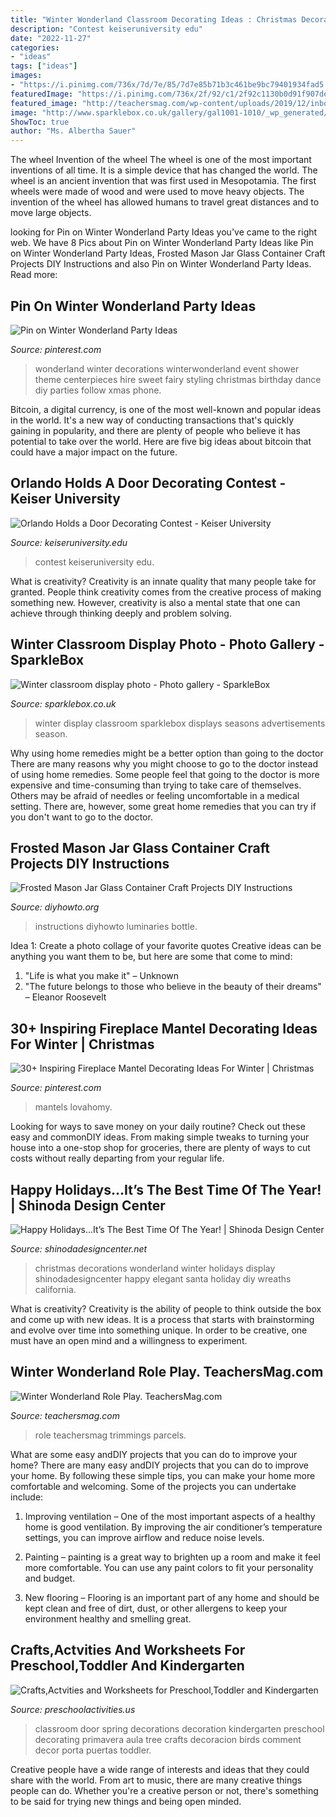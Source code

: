 ```yaml
---
title: "Winter Wonderland Classroom Decorating Ideas : Christmas Decorations Wonderland Winter Holidays Display Shinodadesigncenter Happy Elegant Santa Holiday Diy Wreaths California"
description: "Contest keiseruniversity edu"
date: "2022-11-27"
categories:
- "ideas"
tags: ["ideas"]
images:
- "https://i.pinimg.com/736x/7d/7e/85/7d7e85b71b3c461be9bc79401934fad5.jpg"
featuredImage: "https://i.pinimg.com/736x/2f/92/c1/2f92c1130b0d91f907de9ea964e77564--wonderland-party-winter-wonderland.jpg"
featured_image: "http://teachersmag.com/wp-content/uploads/2019/12/inbound1898910554358652915-595x1024.jpg"
image: "http://www.sparklebox.co.uk/gallery/gal1001-1010/_wp_generated/pp32312ce4_02.jpg"
ShowToc: true
author: "Ms. Albertha Sauer"
---
```



The wheel
Invention of the wheel
The wheel is one of the most important inventions of all time. It is a simple device that has changed the world. The wheel is an ancient invention that was first used in Mesopotamia. The first wheels were made of wood and were used to move heavy objects. The invention of the wheel has allowed humans to travel great distances and to move large objects.

	

		
looking for Pin on Winter Wonderland Party Ideas you've came to the right web. We have 8 Pics about Pin on Winter Wonderland Party Ideas like Pin on Winter Wonderland Party Ideas, Frosted Mason Jar Glass Container Craft Projects DIY Instructions and also Pin on Winter Wonderland Party Ideas. Read more:
		
    
## Pin On Winter Wonderland Party Ideas

<img loading=lazy src="https://i.pinimg.com/736x/2f/92/c1/2f92c1130b0d91f907de9ea964e77564--wonderland-party-winter-wonderland.jpg" onerror="this.onerror=null;this.src='https://tse4.mm.bing.net/th?id=OIP.1TpLuj80ipnVpf7XxVOSqQHaJ3&amp;pid=15.1';" alt="Pin on Winter Wonderland Party Ideas">

_Source: pinterest.com_

>wonderland winter decorations winterwonderland event shower theme centerpieces hire sweet fairy styling christmas birthday dance diy parties follow xmas phone. 

	

Bitcoin, a digital currency, is one of the most well-known and popular ideas in the world. It's a new way of conducting transactions that's quickly gaining in popularity, and there are plenty of people who believe it has potential to take over the world. Here are five big ideas about bitcoin that could have a major impact on the future.

    
## Orlando Holds A Door Decorating Contest - Keiser University

<img loading=lazy src="https://www.keiseruniversity.edu/wp-content/uploads/2015/12/Door-decorating-contest-Dec.-2015-2-576x1024.jpg" onerror="this.onerror=null;this.src='https://tse2.mm.bing.net/th?id=OIP.DWkuhyzF0lxzU8My-SgPLgHaNK&amp;pid=15.1';" alt="Orlando Holds a Door Decorating Contest - Keiser University">

_Source: keiseruniversity.edu_

>contest keiseruniversity edu. 

	

What is creativity?
Creativity is an innate quality that many people take for granted. People think creativity comes from the creative process of making something new. However, creativity is also a mental state that one can achieve through thinking deeply and problem solving.

    
## Winter Classroom Display Photo - Photo Gallery - SparkleBox

<img loading=lazy src="http://www.sparklebox.co.uk/gallery/gal1001-1010/_wp_generated/pp32312ce4_02.jpg" onerror="this.onerror=null;this.src='https://tse3.mm.bing.net/th?id=OIP.VGiwCoE32Hy9JuDLIgxRJgHaFj&amp;pid=15.1';" alt="Winter classroom display photo - Photo gallery - SparkleBox">

_Source: sparklebox.co.uk_

>winter display classroom sparklebox displays seasons advertisements season. 

	

Why using home remedies might be a better option than going to the doctor
There are many reasons why you might choose to go to the doctor instead of using home remedies. Some people feel that going to the doctor is more expensive and time-consuming than trying to take care of themselves. Others may be afraid of needles or feeling uncomfortable in a medical setting. There are, however, some great home remedies that you can try if you don't want to go to the doctor.

    
## Frosted Mason Jar Glass Container Craft Projects DIY Instructions

<img loading=lazy src="https://www.diyhowto.org/wp-content/uploads/DIYHowto-Frosted-Mason-Jar-Glass-Container-Craft-Projects-DIY-Instructions-14.jpg" onerror="this.onerror=null;this.src='https://tse4.mm.bing.net/th?id=OIP._J97WS_ocIFogKIILONeTAHaRq&amp;pid=15.1';" alt="Frosted Mason Jar Glass Container Craft Projects DIY Instructions">

_Source: diyhowto.org_

>instructions diyhowto luminaries bottle. 

	

Idea 1: Create a photo collage of your favorite quotes
Creative ideas can be anything you want them to be, but here are some that come to mind: 

1. "Life is what you make it" – Unknown
2. "The future belongs to those who believe in the beauty of their dreams" – Eleanor Roosevelt

    
## 30+ Inspiring Fireplace Mantel Decorating Ideas For Winter | Christmas

<img loading=lazy src="https://i.pinimg.com/736x/7d/7e/85/7d7e85b71b3c461be9bc79401934fad5.jpg" onerror="this.onerror=null;this.src='https://tse3.mm.bing.net/th?id=OIP.atmOWi-lZz3fDTFBFDfI4QHaLL&amp;pid=15.1';" alt="30+ Inspiring Fireplace Mantel Decorating Ideas For Winter | Christmas">

_Source: pinterest.com_

>mantels lovahomy. 

	

Looking for ways to save money on your daily routine? Check out these easy and commonDIY ideas. From making simple tweaks to turning your house into a one-stop shop for groceries, there are plenty of ways to cut costs without really departing from your regular life.

    
## Happy Holidays…It’s The Best Time Of The Year! | Shinoda Design Center

<img loading=lazy src="http://www.shinodadesigncenter.net/wordpress/wp-content/uploads/2013/11/IMG_0171-Picture-Of-The-Day-1100-120113.jpg" onerror="this.onerror=null;this.src='https://tse4.mm.bing.net/th?id=OIP.F31sk7QRk9RPPq_GX_kEBAHaLH&amp;pid=15.1';" alt="Happy Holidays…It’s The Best Time Of The Year! | Shinoda Design Center">

_Source: shinodadesigncenter.net_

>christmas decorations wonderland winter holidays display shinodadesigncenter happy elegant santa holiday diy wreaths california. 

	

What is creativity?
Creativity is the ability of people to think outside the box and come up with new ideas. It is a process that starts with brainstorming and evolve over time into something unique. In order to be creative, one must have an open mind and a willingness to experiment.

    
## Winter Wonderland Role Play. TeachersMag.com

<img loading=lazy src="http://teachersmag.com/wp-content/uploads/2019/12/inbound1898910554358652915-595x1024.jpg" onerror="this.onerror=null;this.src='https://tse3.mm.bing.net/th?id=OIP.5LQBw9E7gTMiB6U68jmAHgHaMv&amp;pid=15.1';" alt="Winter Wonderland Role Play. TeachersMag.com">

_Source: teachersmag.com_

>role teachersmag trimmings parcels. 

	

What are some easy andDIY projects that you can do to improve your home?
There are many easy andDIY projects that you can do to improve your home. By following these simple tips, you can make your home more comfortable and welcoming. Some of the projects you can undertake include:
1. Improving ventilation – One of the most important aspects of a healthy home is good ventilation. By improving the air conditioner’s temperature settings, you can improve airflow and reduce noise levels.

2. Painting – painting is a great way to brighten up a room and make it feel more comfortable. You can use any paint colors to fit your personality and budget.

3. New flooring – Flooring is an important part of any home and should be kept clean and free of dirt, dust, or other allergens to keep your environment healthy and smelling great.

    
## Crafts,Actvities And Worksheets For Preschool,Toddler And Kindergarten

<img loading=lazy src="http://www.preschoolactivities.us/wp-content/uploads/2015/02/spring-classroom-door-decorations.jpg" onerror="this.onerror=null;this.src='https://tse3.mm.bing.net/th?id=OIP.mVcv3v1jx7QFRsRFhkhNmgHaN4&amp;pid=15.1';" alt="Crafts,Actvities and Worksheets for Preschool,Toddler and Kindergarten">

_Source: preschoolactivities.us_

>classroom door spring decorations decoration kindergarten preschool decorating primavera aula tree crafts decoracion birds comment decor porta puertas toddler. 

	

Creative people have a wide range of interests and ideas that they could share with the world. From art to music, there are many creative things people can do. Whether you're a creative person or not, there's something to be said for trying new things and being open minded.

